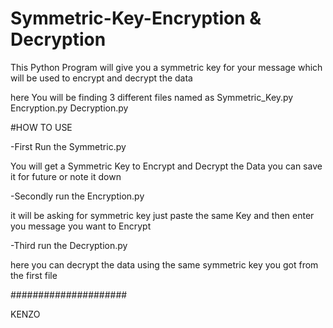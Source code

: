 # Symmetric-Key-Encryption & Decryption

This Python Program will give you a symmetric key for your message which will be used to encrypt and decrypt the data

here You will be finding 3 different files named as Symmetric_Key.py Encryption.py Decryption.py

#HOW TO USE

-First Run the Symmetric.py

You will get a Symmetric Key to Encrypt and Decrypt the Data you can save it for future or note it down

-Secondly run the Encryption.py

it will be asking for symmetric key just paste the same Key and then enter you message you want to Encrypt

-Third run the Decryption.py

here you can decrypt the data using the same symmetric key you got from the first file

#####################

KENZO
